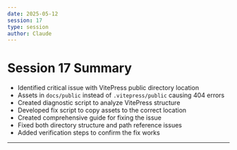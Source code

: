 ```yaml
---
date: 2025-05-12
session: 17
type: session
author: Claude
---
```


# Session 17 Summary

- Identified critical issue with VitePress public directory location
- Assets in `docs/public` instead of `.vitepress/public` causing 404 errors
- Created diagnostic script to analyze VitePress structure
- Developed fix script to copy assets to the correct location
- Created comprehensive guide for fixing the issue
- Fixed both directory structure and path reference issues
- Added verification steps to confirm the fix works

---